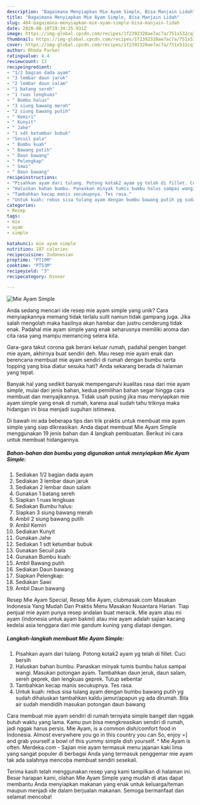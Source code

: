 ```yaml
---
description: "Bagaimana Menyiapkan Mie Ayam Simple, Bisa Manjain Lidah"
title: "Bagaimana Menyiapkan Mie Ayam Simple, Bisa Manjain Lidah"
slug: 464-bagaimana-menyiapkan-mie-ayam-simple-bisa-manjain-lidah
date: 2020-08-18T19:34:25.931Z
image: https://img-global.cpcdn.com/recipes/1f2392320ae7ac7a/751x532cq70/mie-ayam-simple-foto-resep-utama.jpg
thumbnail: https://img-global.cpcdn.com/recipes/1f2392320ae7ac7a/751x532cq70/mie-ayam-simple-foto-resep-utama.jpg
cover: https://img-global.cpcdn.com/recipes/1f2392320ae7ac7a/751x532cq70/mie-ayam-simple-foto-resep-utama.jpg
author: Rhoda Parker
ratingvalue: 4.4
reviewcount: 13
recipeingredient:
- "1/2 bagian dada ayam"
- "3 lembar daun jaruk"
- "2 lembar daun salam"
- "1 batang sereh"
- "1 ruas lengkuas"
- " Bumbu halus"
- "3 siung bawang merah"
- "2 siung bawang putih"
- " Kemiri"
- " Kunyit"
- " Jahe"
- "1 sdt ketumbar bubuk"
- "Secuil pala"
- " Bumbu kuah"
- " Bawang putih"
- " Daun bawang"
- " Pelengkap"
- " Sawi"
- " Daun bawang"
recipeinstructions:
- "Pisahkan ayam dari tulang. Potong kotak2 ayam yg telah di fillet. Cuci bersih"
- "Haluskan bahan bumbu. Panaskan minyak tumis bumbu halus sampai wangi. Masukan potongan ayam. Tambahkan daun jeruk, daun salam, sereh geprek, dan lengkuas geprek. Tutup sebentar"
- "Tambahkan kecap manis secukupnya. Tes rasa."
- "Untuk kuah: rebus sisa tulang ayam dengan bumbu bawang putih yg sudah dihaluskan tambahkan kaldu jamur/apapun yg ada dirumah. Bila air sudah mendidih masukan potongan daun bawang"
categories:
- Resep
tags:
- mie
- ayam
- simple

katakunci: mie ayam simple 
nutrition: 187 calories
recipecuisine: Indonesian
preptime: "PT19M"
cooktime: "PT53M"
recipeyield: "3"
recipecategory: Dinner

---
```



![Mie Ayam Simple](https://img-global.cpcdn.com/recipes/1f2392320ae7ac7a/751x532cq70/mie-ayam-simple-foto-resep-utama.jpg)

Anda sedang mencari ide resep mie ayam simple yang unik? Cara menyiapkannya memang tidak terlalu sulit namun tidak gampang juga. Jika salah mengolah maka hasilnya akan hambar dan justru cenderung tidak enak. Padahal mie ayam simple yang enak seharusnya memiliki aroma dan cita rasa yang mampu memancing selera kita.

Gara-gara takut corona gak berani keluar rumah, padahal pengen banget mie ayam, akhirnya buat sendiri deh. Mau resep mie ayam enak dan berencana membuat mie ayam sendiri di rumah dengan bumbu serta topping yang bisa diatur sesuka hati? Anda sekarang berada di halaman yang tepat.

Banyak hal yang sedikit banyak mempengaruhi kualitas rasa dari mie ayam simple, mulai dari jenis bahan, kedua pemilihan bahan segar hingga cara membuat dan menyajikannya. Tidak usah pusing jika mau menyiapkan mie ayam simple yang enak di rumah, karena asal sudah tahu triknya maka hidangan ini bisa menjadi suguhan istimewa.


Di bawah ini ada beberapa tips dan trik praktis untuk membuat mie ayam simple yang siap dikreasikan. Anda dapat membuat Mie Ayam Simple menggunakan 19 jenis bahan dan 4 langkah pembuatan. Berikut ini cara untuk membuat hidangannya.

<!--inarticleads1-->

##### Bahan-bahan dan bumbu yang digunakan untuk menyiapkan Mie Ayam Simple:

1. Sediakan 1/2 bagian dada ayam
1. Sediakan 3 lembar daun jaruk
1. Sediakan 2 lembar daun salam
1. Gunakan 1 batang sereh
1. Siapkan 1 ruas lengkuas
1. Sediakan  Bumbu halus:
1. Siapkan 3 siung bawang merah
1. Ambil 2 siung bawang putih
1. Ambil  Kemiri
1. Sediakan  Kunyit
1. Gunakan  Jahe
1. Sediakan 1 sdt ketumbar bubuk
1. Gunakan Secuil pala
1. Gunakan  Bumbu kuah:
1. Ambil  Bawang putih
1. Sediakan  Daun bawang
1. Siapkan  Pelengkap:
1. Sediakan  Sawi
1. Ambil  Daun bawang


Resep Mie Ayam Special, Resep Mie Ayam, clubmasak.com Masakan Indonesia Yang Mudah Dan Praktis Menu Masakan Nusantara Harian. Tiap penjual mie ayam punya resep andalan buat meracik. Mie ayam atau mi ayam (indonesia untuk ayam bakmi) atau mie ayam adalah sajian kacang kedelai asia tenggara dari mie gandum kuning yang diatapi dengan. 

<!--inarticleads2-->

##### Langkah-langkah membuat Mie Ayam Simple:

1. Pisahkan ayam dari tulang. Potong kotak2 ayam yg telah di fillet. Cuci bersih
1. Haluskan bahan bumbu. Panaskan minyak tumis bumbu halus sampai wangi. Masukan potongan ayam. Tambahkan daun jeruk, daun salam, sereh geprek, dan lengkuas geprek. Tutup sebentar
1. Tambahkan kecap manis secukupnya. Tes rasa.
1. Untuk kuah: rebus sisa tulang ayam dengan bumbu bawang putih yg sudah dihaluskan tambahkan kaldu jamur/apapun yg ada dirumah. Bila air sudah mendidih masukan potongan daun bawang


Cara membuat mie ayam sendiri di rumah ternyata simple banget dan nggak butuh waktu yang lama. Kamu pun bisa mengkreasikan sendiri di rumah, jadi nggak harus persis. Mie Ayam, is a common dish/comfort food in Indonesia. Almost everywhere you go in this country you can So, enjoy =] and grab yourself a bowl of this yummy simple dish yourself. ^ Mie Ayam is often. Merdeka.com - Sajian mie ayam termasuk menu jajanan kaki lima yang sangat populer di berbagai Anda yang termasuk penggemar mie ayam tak ada salahnya mencoba membuat sendiri sesekali. 

Terima kasih telah menggunakan resep yang kami tampilkan di halaman ini. Besar harapan kami, olahan Mie Ayam Simple yang mudah di atas dapat membantu Anda menyiapkan makanan yang enak untuk keluarga/teman maupun menjadi ide dalam berjualan makanan. Semoga bermanfaat dan selamat mencoba!
